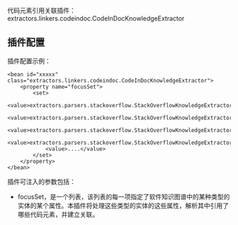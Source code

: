 代码元素引用关联插件：extractors.linkers.codeindoc.CodeInDocKnowledgeExtractor

插件配置
-----------------------------------------------------
插件配置示例：

    <bean id="xxxxx" class="extractors.linkers.codeindoc.CodeInDocKnowledgeExtractor">
        <property name="focusSet">
            <set>
                <value>extractors.parsers.stackoverflow.StackOverflowKnowledgeExtractor.QUESTION_BODY</value>
                <value>extractors.parsers.stackoverflow.StackOverflowKnowledgeExtractor.QUESTION_TITLE</value>
                <value>extractors.parsers.stackoverflow.StackOverflowKnowledgeExtractor.ANSWER_BODY</value>
                <value>extractors.parsers.stackoverflow.StackOverflowKnowledgeExtractor.COMMENT_TEXT</value>
                <value>....</value>
            </set>
        </property>
    </bean>

插件可注入的参数包括：
- focusSet，是一个列表，该列表的每一项指定了软件知识图谱中的某种类型的实体的某个属性。本插件将处理这些类型的实体的这些属性，解析其中引用了哪些代码元素，并建立关联。
